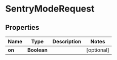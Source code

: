 # SentryModeRequest

## Properties
Name | Type | Description | Notes
------------ | ------------- | ------------- | -------------
**on** | **Boolean** |  |  [optional]
